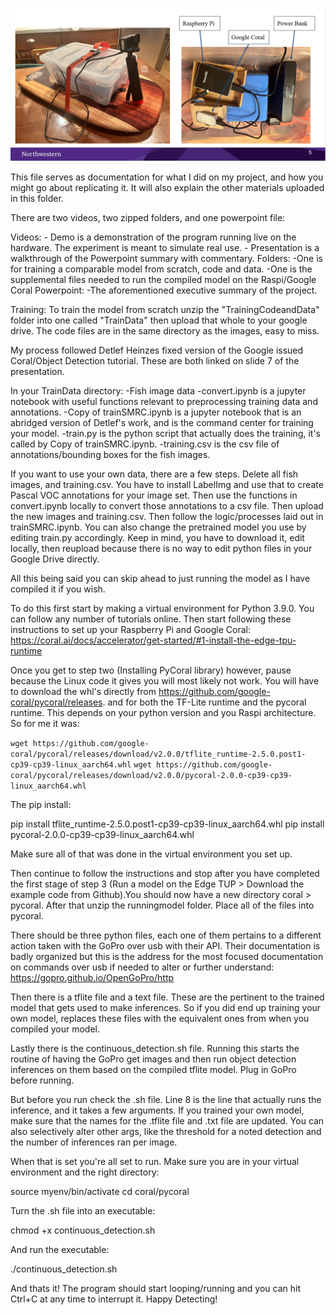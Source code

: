 ![prototype](prototype.png)

This file serves as documentation for what I did on my project, and how you might go about replicating it. It will also explain the other materials uploaded in this folder.

There are two videos, two zipped folders, and one powerpoint file:

Videos:
	- Demo is a demonstration of the program running live on the hardware. The experiment is meant to 	simulate real use.
	- Presentation is a walkthrough of the Powerpoint summary with commentary.
Folders:
	-One is for training a comparable model from scratch, code and data.
	-One is the supplemental files needed to run the compiled model on the Raspi/Google Coral
Powerpoint:
	-The aforementioned executive summary of the project.

Training:
To train the model from scratch unzip the "TrainingCodeandData" folder into one called "TrainData" then upload that whole to your google drive. The code files are in the same directory as the images, easy to miss.

My process followed Detlef Heinzes fixed version of the Google issued Coral/Object Detection tutorial. These are both linked on slide 7 of the presentation. 

In your TrainData directory:
-Fish image data
-convert.ipynb is a jupyter notebook with useful functions relevant to preprocessing training data and annotations.
-Copy of trainSMRC.ipynb is a jupyter notebook that is an abridged version of Detlef's work, and is the command center for training your model. 
-train.py is the python script that actually does the training, it's called by Copy of trainSMRC.ipynb.
-training.csv is the csv file of annotations/bounding boxes for the fish images. 

If you want to use your own data, there are a few steps. Delete all fish images, and training.csv. You have to install LabelImg and use that to create Pascal VOC annotations for your image set. Then use the functions in convert.ipynb locally to convert those annotations to a csv file. Then upload the new images and training.csv. Then follow the logic/processes laid out in trainSMRC.ipynb. You can also change the pretrained model you use by editing train.py accordingly. Keep in mind, you have to download it, edit locally, then reupload because there is no way to edit python files in your Google Drive directly. 

All this being said you can skip ahead to just running the model as I have compiled it if you wish. 

To do this first start by making a virtual environment for Python 3.9.0. You can follow any number of tutorials online. Then start following these instructions to set up your Raspberry Pi and Google Coral: https://coral.ai/docs/accelerator/get-started/#1-install-the-edge-tpu-runtime

Once you get to step two (Installing PyCoral library) however, pause because the Linux code it gives you will most likely not work. You will have to download the whl's directly from https://github.com/google-coral/pycoral/releases. and for both the TF-Lite runtime and the pycoral runtime. This depends on your python version and you Raspi architecture. So for me it was:

`wget https://github.com/google-coral/pycoral/releases/download/v2.0.0/tflite_runtime-2.5.0.post1-cp39-cp39-linux_aarch64.whl`
`wget https://github.com/google-coral/pycoral/releases/download/v2.0.0/pycoral-2.0.0-cp39-cp39-linux_aarch64.whl`

The pip install:

pip install tflite_runtime-2.5.0.post1-cp39-cp39-linux_aarch64.whl
pip install pycoral-2.0.0-cp39-cp39-linux_aarch64.whl

Make sure all of that was done in the virtual environment you set up. 

Then continue to follow the instructions and stop after you have completed the first stage of step 3 (Run a model on the Edge TUP > Download the example code from Github).You should now have a new directory coral > pycoral. After that unzip the runningmodel folder. Place all of the files into pycoral. 

There should be three python files, each one of them pertains to a different action taken with the GoPro over usb with their API. Their documentation is badly organized but this is the address for the most focused documentation on commands over usb if needed to alter or further understand: https://gopro.github.io/OpenGoPro/http

Then there is a tflite file and a text file. These are the pertinent to the trained model that gets used to make inferences. So if you did end up training your own model, replaces these files with the equivalent ones from when you compiled your model.

Lastly there is the continuous_detection.sh file. Running this starts the routine of having the GoPro get images and then run object detection inferences on them based on the compiled tflite model. Plug in GoPro before running. 

But before you run check the .sh file. Line 8 is the line that actually runs the inference, and it takes a few arguments. If you trained your own model, make sure that the names for the .tflite file and .txt file are updated. You can also selectively alter other args, like the threshold for a noted detection and the number of inferences ran per image. 

When that is set you're all set to run. Make sure you are in your virtual environment and the right directory:

source myenv/bin/activate
cd coral/pycoral

Turn the .sh file into an executable:

chmod +x continuous_detection.sh

And run the executable:

./continuous_detection.sh


And thats it! The program should start looping/running and you can hit Ctrl+C at any time to interrupt it. Happy Detecting!





